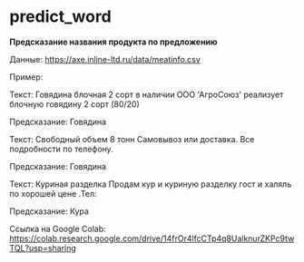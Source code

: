 # predict_word
**Предсказание названия продукта по предложению**

Данные: https://axe.inline-ltd.ru/data/meatinfo.csv

Пример:

Текст: Говядина блочная 2 сорт в наличии ООО 'АгроСоюз' реализует блочную говядину 2 сорт (80/20)

Предсказание: Говядина


Текст: Свободный объем 8 тонн Самовывоз или доставка. Все подробности по телефону.

Предсказание: Говядина


Текст: Куриная разделка Продам кур и куриную разделку гост и халяль по хорошей цене .Тел:

Предсказание: Кура



Ссылка на Google Colab: https://colab.research.google.com/drive/14frOr4lfcCTp4q8UalknurZKPc9twTQL?usp=sharing


